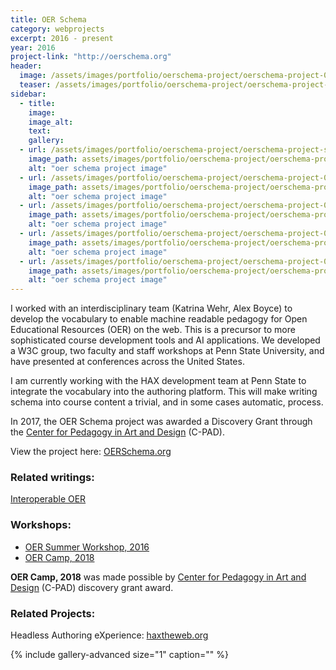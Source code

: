 ```yaml
---
title: OER Schema
category: webprojects
excerpt: 2016 - present
year: 2016
project-link: "http://oerschema.org"
header:
  image: /assets/images/portfolio/oerschema-project/oerschema-project-02.png
  teaser: /assets/images/portfolio/oerschema-project/oerschema-project-thumb.png
sidebar:
  - title:
    image:
    image_alt:
    text:
    gallery:
  - url: /assets/images/portfolio/oerschema-project/oerschema-project-stickers.png
    image_path: assets/images/portfolio/oerschema-project/oerschema-project-stickers.png
    alt: "oer schema project image"
  - url: /assets/images/portfolio/oerschema-project/oerschema-project-01.png
    image_path: assets/images/portfolio/oerschema-project/oerschema-project-01.png
    alt: "oer schema project image"
  - url: /assets/images/portfolio/oerschema-project/oerschema-project-02.png
    image_path: assets/images/portfolio/oerschema-project/oerschema-project-02.png
    alt: "oer schema project image"
  - url: /assets/images/portfolio/oerschema-project/oerschema-project-03.png
    image_path: assets/images/portfolio/oerschema-project/oerschema-project-03.png
    alt: "oer schema project image"
  - url: /assets/images/portfolio/oerschema-project/oerschema-project-04.png
    image_path: assets/images/portfolio/oerschema-project/oerschema-project-04.png
    alt: "oer schema project image"
---
```

I worked with an interdisciplinary team (Katrina Wehr, Alex Boyce) to develop the vocabulary to enable machine readable pedagogy for Open Educational Resources (OER) on the web. This is a precursor to more sophisticated course development tools and AI applications. We developed a W3C group, two faculty and staff workshops at Penn State University, and have presented at conferences across the United States.

I am currently working with the HAX development team at Penn State to integrate the vocabulary into the authoring platform. This will make writing schema into course content a trivial, and in some cases automatic, process.

In 2017, the OER Schema project was awarded a Discovery Grant through the [Center for Pedagogy in Art and Design](https://cpad.psu.edu/) (C-PAD).

View the project here: [OERSchema.org]({{page.project-link}})

### Related writings:

[Interoperable OER](https://medium.com/@_mike_collins/interoperable-open-education-resources-oer-2dcb8b3f2ec9)

### Workshops:

- [OER Summer Workshop, 2016](https://medium.com/@_mike_collins/oer-summer-workshop-psu-23ca239b73e5)
- [OER Camp, 2018](https://medium.com/@katrina.m.wehr/oer-camp-2018-summary-2c8b34a3f341)

**OER Camp, 2018** was made possible by [Center for Pedagogy in Art and Design](https://cpad.psu.edu/) (C-PAD) discovery grant award.

### Related Projects:

Headless Authoring eXperience: [haxtheweb.org](http://haxtheweb.org)

{% include gallery-advanced size="1" caption="" %}

